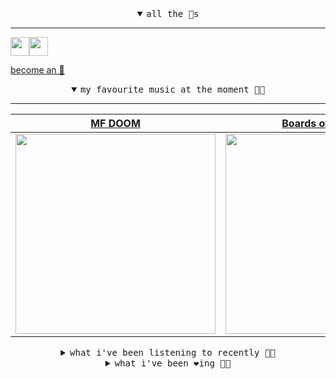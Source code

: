 <details open>

<summary align="center"><samp>all the 🥚s</samp></summary>
<hr />

<a href="https://github.com/pvinis"><img src="https://avatars.githubusercontent.com/u/100233?s=90&v=4" width="30" height="30" /><a href="https://github.com/maxPugh"><img src="https://avatars.githubusercontent.com/u/46350013?s=90&u=52a601eaa2d272b35477d096fe782ebf0a8a1f68&v=4" width="30" height="30" />

<samp><a href="https://github.com/bitttttten/bitttttten/stargazers">become an 🥚</a></samp>

</details>

<details open>

<summary align="center"><samp>my favourite music at the moment 🎵🎶</samp></summary>
<hr />

<!-- toc -->

| [MF DOOM](https://open.spotify.com/artist/2pAWfrd7WFF3XhVt9GooDL)                                                                                                | [Boards of Canada](https://open.spotify.com/artist/2VAvhf61GgLYmC6C8anyX1)                                                                                       | [Four Tet](https://open.spotify.com/artist/7Eu1txygG6nJttLHbZdQOh)                                                                                               | [CZARFACE](https://open.spotify.com/artist/4John8fJ3LKqFho0pselVr)                                                                                               |
| ---------------------------------------------------------------------------------------------------------------------------------------------------------------- | ---------------------------------------------------------------------------------------------------------------------------------------------------------------- | ---------------------------------------------------------------------------------------------------------------------------------------------------------------- | ---------------------------------------------------------------------------------------------------------------------------------------------------------------- |
| [<img src="https://i.scdn.co/image/ab6761610000e5eb3e9a6caa41a80b9238a49784" width="320" height="auto">](https://open.spotify.com/artist/2pAWfrd7WFF3XhVt9GooDL) | [<img src="https://i.scdn.co/image/c0b33a8d211600d70dcda3077d6a582da34321b0" width="320" height="auto">](https://open.spotify.com/artist/2VAvhf61GgLYmC6C8anyX1) | [<img src="https://i.scdn.co/image/ab6761610000e5eb84e29d09b4917bec2700a0d7" width="320" height="auto">](https://open.spotify.com/artist/7Eu1txygG6nJttLHbZdQOh) | [<img src="https://i.scdn.co/image/ab6761610000e5eb6eb6199d9cfa297bfe590e3f" width="320" height="auto">](https://open.spotify.com/artist/4John8fJ3LKqFho0pselVr) |

<!-- tocstop -->

</details>

<details>

<summary align="center"><samp>what i've been listening to recently 🎵🎶</samp></summary>
<hr />

<!-- toc -->

| [Streetlight Blues<br />Squirrel Flower](https://open.spotify.com/track/06EyPHe5UK5QhGmdTcFzNT)                                                                 | [symbol<br />Adrianne Lenker](https://open.spotify.com/track/5UvgTF3oGUxRwi96UZJd4I)                                                                            | [Dead of Night<br />Orville Peck](https://open.spotify.com/track/08unC8N1V1dEcqiyi06g6W)                                                                        | [Midnight in Peckham<br />Chaos In The CBD](https://open.spotify.com/track/1CzfZY7lXaysy84x3a2jix)                                                              |
| --------------------------------------------------------------------------------------------------------------------------------------------------------------- | --------------------------------------------------------------------------------------------------------------------------------------------------------------- | --------------------------------------------------------------------------------------------------------------------------------------------------------------- | --------------------------------------------------------------------------------------------------------------------------------------------------------------- |
| [<img src="https://i.scdn.co/image/ab6761610000e5ebfa7afadbfb6bd69d4cecdb69" width="320" height="auto">](https://open.spotify.com/track/06EyPHe5UK5QhGmdTcFzNT) | [<img src="https://i.scdn.co/image/ab6761610000e5eb2b10b147cdadac49ea598af3" width="320" height="auto">](https://open.spotify.com/track/5UvgTF3oGUxRwi96UZJd4I) | [<img src="https://i.scdn.co/image/ab6761610000e5ebf843917c6c265d2aab13e5cf" width="320" height="auto">](https://open.spotify.com/track/08unC8N1V1dEcqiyi06g6W) | [<img src="https://i.scdn.co/image/ab6761610000e5eb571fe4fa52738e55421d03ec" width="320" height="auto">](https://open.spotify.com/track/1CzfZY7lXaysy84x3a2jix) |

<!-- tocstop -->

</details>

<details>

<summary align="center"><samp>what i've been ❤️ing 🎵🎶</samp></summary>
<hr />

<!-- toc -->

| [So That The City Can Begin To…<br />A Winged Victory for the Sull…](https://open.spotify.com/album/5jZGc1A6FrsN8qssSxxTce)                                     | [You Are the Right One<br />Sports](https://open.spotify.com/album/4QcHsIfSbjgNzZmxqfRP7N)                                                                      | [So Far to Go<br />J Dilla](https://open.spotify.com/album/6hXXKsVVTfDbRTEuHaInI5)                                                                              | [Ochtendgloren<br />Working Titles](https://open.spotify.com/album/5idTe8oAeYlnxu83QOLIG5)                                                                      |
| --------------------------------------------------------------------------------------------------------------------------------------------------------------- | --------------------------------------------------------------------------------------------------------------------------------------------------------------- | --------------------------------------------------------------------------------------------------------------------------------------------------------------- | --------------------------------------------------------------------------------------------------------------------------------------------------------------- |
| [<img src="https://i.scdn.co/image/ab67616d0000b2730625598e0df8c1831ffbc3d8" width="320" height="auto">](https://open.spotify.com/album/5jZGc1A6FrsN8qssSxxTce) | [<img src="https://i.scdn.co/image/ab67616d0000b27327e52df284591f859ce71b52" width="320" height="auto">](https://open.spotify.com/album/4QcHsIfSbjgNzZmxqfRP7N) | [<img src="https://i.scdn.co/image/ab67616d0000b273201ae994b1a3f01802d65c2d" width="320" height="auto">](https://open.spotify.com/album/6hXXKsVVTfDbRTEuHaInI5) | [<img src="https://i.scdn.co/image/ab67616d0000b2734d059a77ef76a94986c5731f" width="320" height="auto">](https://open.spotify.com/album/5idTe8oAeYlnxu83QOLIG5) |

<!-- tocstop -->

</details>
